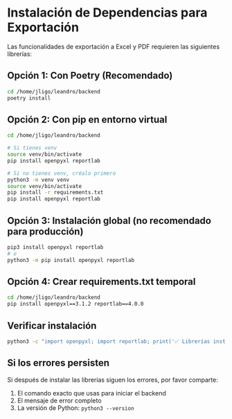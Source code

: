 # Instalación de Dependencias para Exportación

Las funcionalidades de exportación a Excel y PDF requieren las siguientes librerías:

## Opción 1: Con Poetry (Recomendado)
```bash
cd /home/jligo/leandro/backend
poetry install
```

## Opción 2: Con pip en entorno virtual
```bash
cd /home/jligo/leandro/backend

# Si tienes venv
source venv/bin/activate
pip install openpyxl reportlab

# Si no tienes venv, créalo primero
python3 -m venv venv
source venv/bin/activate
pip install -r requirements.txt
pip install openpyxl reportlab
```

## Opción 3: Instalación global (no recomendado para producción)
```bash
pip3 install openpyxl reportlab
# o
python3 -m pip install openpyxl reportlab
```

## Opción 4: Crear requirements.txt temporal
```bash
cd /home/jligo/leandro/backend
pip install openpyxl==3.1.2 reportlab==4.0.0
```

## Verificar instalación
```bash
python3 -c "import openpyxl; import reportlab; print('✅ Librerías instaladas correctamente')"
```

## Si los errores persisten

Si después de instalar las librerías siguen los errores, por favor comparte:
1. El comando exacto que usas para iniciar el backend
2. El mensaje de error completo
3. La versión de Python: `python3 --version`
